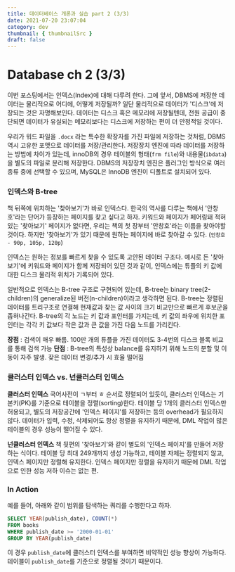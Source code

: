 ```yaml
---
title: 데이터베이스 개론과 실습 part 2 (3/3)
date: 2021-07-20 23:07:04
category: dev
thumbnail: { thumbnailSrc }
draft: false
---
```


# Database ch 2 (3/3) 
이번 포스팅에서는 인덱스(Index)에 대해 다루려 한다. 그에 앞서, DBMS에 저장한 데이터는 물리적으로 어디에, 어떻게 저장될까? 일단 물리적으로 데이터가 '디스크'에 저장되는 것은 자명해보인다. 데이터는 디스크 혹은 메모리에 저장될텐데, 전원 공급이 중단되면 데이터가 유실되는 메모리보다는 디스크에 저장하는 편이 더 안정적일 것이다. 

우리가 워드 파일을 `.docx` 라는 특수한 확장자를 가진 파일에 저장하는 것처럼, DBMS 역시 고유한 포맷으로 데이터를 저장/관리한다. 저장장치 엔진에 따라 데이터를 저장하는 방법에 차이가 있는데, innoDB의 경우 테이블의 형태(`frm file`)와 내용물(`ibdata`)을 별도의 파일로 분리해 저장한다. DBMS의 저장장치 엔진은 플러그인 방식으로 여러 종류 중에 선택할 수 있으며, MySQL은 InnoDB 엔진이 디폴트로 설치되어 있다. 

### 인덱스와 B-tree
책 뒤쪽에 위치하는 '찾아보기'가 바로 인덱스다. 한국의 역사를 다루는 책에서 '안창호'라는 단어가 등장하는 페이지를 찾고 싶다고 하자. 키워드와 페이지가 페어링돼 적혀있는 '찾아보기' 페이지가 없다면, 우리는 책의 첫 장부터 '안창호'라는 이름을 찾아야할 것이다. 하지만 '찾아보기'가 있기 때문에 원하는 페이지에 바로 찾아갈 수 있다. (`안창호 - 90p, 105p, 120p`)

인덱스는 원하는 정보를 빠르게 찾을 수 있도록 고안된 데이터 구조다. 예시로 든 '찾아보기'에 키워드와 페이지가 함께 저장되어 있던 것과 같이, 인덱스에는 튜플의 키 값에 대한 디스크 물리적 위치가 기록되어 있다. 

일반적으로 인덱스는 B-tree 구조로 구현되어 있는데, B-tree는 binary tree(2-children)의 generalize된 버전(n-children)이라고 생각하면 된다. B-tree는 정렬된 데이터를 트리구조로 연결해 현재값과 찾는 값 사이의 크기 비교만으로 빠르게 후보군을 좁혀나간다. B-tree의 각 노드는 키 값과 포인터를 가지는데, 키 값의 좌우에 위치한 포인터는 각각 키 값보다 작은 값과 큰 값을 가진 다음 노드를 가리킨다. 

**장점** : 검색이 매우 빠름. 100만 개의 튜플을 가진 데이터도 3-4번의 디스크 블록 비교를 통해 검색 가능 
**단점** : B-tree의 특성상 balance를 유지하기 위해 노드의 분할 및 이동이 자주 발생. 잦은 데이터 변경/추가 시 효율 떨어짐

### 클러스터 인덱스 vs. 넌클러스터 인덱스
**클러스터 인덱스**
국어사전이 ㄱ부터 ㅎ 순서로 정렬되어 있듯이, 클러스터 인덱스는 기본키(PK)를 기준으로 테이블을 정렬(sorting)한다. 테이블 당 1개의 클러스터 인덱스만 허용되고, 별도의 저장공간에 '인덱스 페이지'를 저장하는 등의 overhead가 필요하지 않다. 데이터가 입력, 수정, 삭제되어도 항상 정렬을 유지하기 때문에, DML 작업이 많은 테이블의 경우 성능이 떨어질 수 있다.

**넌클러스터 인덱스**
책 뒷편의 '찾아보기'와 같이 별도의 '인덱스 페이지'를 만들어 저장하는 식이다. 테이블 당 최대 249개까지 생성 가능하고, 테이블 자체는 정렬되지 않고, 인덱스 페이지만 정렬해 유지한다. 인덱스 페이지만 정렬을 유지하기 때문에 DML 작업으로 인한 성능 저하 이슈는 없는 편.

### In Action
예를 들어, 아래와 같이 범위를 탐색하는 쿼리를 수행한다고 하자. 
```sql
SELECT YEAR(publish_date), COUNT(*)
FROM books
WHERE publish_date >= '2000-01-01'
GROUP BY YEAR(publish_date)
```
이 경우 `publish_date`에 클러스터 인덱스를 부여하면 비약적인 성능 향상이 가능하다. 테이블이 `publish_date`를 기준으로 정렬될 것이기 때문이다. 
